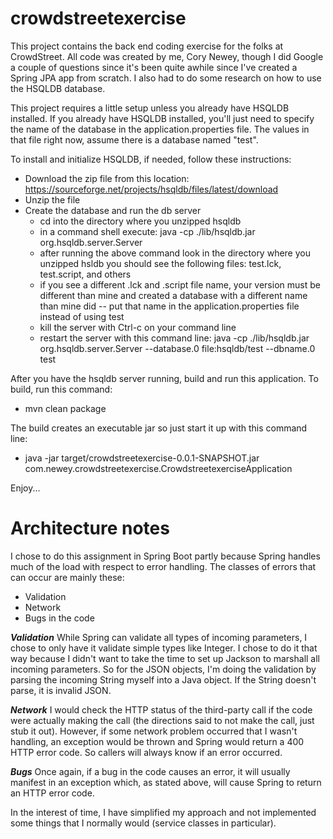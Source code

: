 # crowdstreetexercise

This project contains the back end coding exercise for the folks at CrowdStreet.
All code was created by me, Cory Newey, though I did Google a couple of questions since
it's been quite awhile since I've created a Spring JPA app from scratch. I also had to
do some research on how to use the HSQLDB database.

This project requires a little setup unless you already have HSQLDB installed. If you
already have HSQLDB installed, you'll just need to specify the name of the database
in the application.properties file. The values in that file right now, assume there is
a database named "test".

To install and initialize HSQLDB, if needed, follow these instructions:

* Download the zip file from this location: https://sourceforge.net/projects/hsqldb/files/latest/download
* Unzip the file
* Create the database and run the db server
   + cd into the directory where you unzipped hsqldb
   + in a command shell execute: java -cp ./lib/hsqldb.jar org.hsqldb.server.Server
   + after running the above command look in the directory where you unzipped hsldb you should see the following files: test.lck, test.script, and others
   + if you see a different .lck and .script file name, your version must be different than mine and created a database with a different name than mine did -- put that name in the application.properties file instead of using test
   + kill the server with Ctrl-c on your command line
   + restart the server with this command line: java -cp ./lib/hsqldb.jar org.hsqldb.server.Server --database.0 file:hsqldb/test --dbname.0 test
   
After you have the hsqldb server running, build and run this application. To build, run this command:
* mvn clean package

The build creates an executable jar so just start it up with this command line:
* java -jar target/crowdstreetexercise-0.0.1-SNAPSHOT.jar com.newey.crowdstreetexercise.CrowdstreetexerciseApplication


Enjoy...


# Architecture notes

I chose to do this assignment in Spring Boot partly because Spring handles much of the load
with respect to error handling. The classes of errors that can occur are mainly these:
* Validation
* Network
* Bugs in the code

*__Validation__* While Spring can validate all types of incoming parameters, I chose to only have it validate simple
types like Integer. I chose to do it that way because I didn't want to take the time to set up Jackson
to marshall all incoming parameters. So for the JSON objects, I'm doing the validation by parsing the
incoming String myself into a Java object. If the String doesn't parse, it is invalid JSON.

*__Network__* I would check the HTTP status of the third-party call if the code were actually making
the call (the directions said to not make the call, just stub it out). However, if some network
problem occurred that I wasn't handling, an exception would be thrown and Spring would return a 400
HTTP error code. So callers will always know if an error occurred.

*__Bugs__* Once again, if a bug in the code causes an error, it will usually manifest in an exception
which, as stated above, will cause Spring to return an HTTP error code.


In the interest of time, I have simplified my approach and not implemented some things that I normally would (service classes
in particular).
